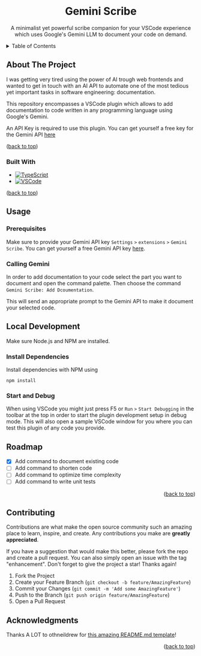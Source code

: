 <a id="readme-top"></a>

<!-- PROJECT LOGO -->
<br />
<div align="center">

  <h1 align="center">Gemini Scribe</h1>

  <p align="center">
    A minimalist yet powerful scribe companion for your VSCode experience which uses Google's Gemini LLM to document your code on demand.
</div>



<!-- TABLE OF CONTENTS -->
<details>
  <summary>Table of Contents</summary>
  <ol>
    <li>
      <a href="#about-the-project">About The Project</a>
      <ul>
        <li><a href="#built-with">Built With</a></li>
      </ul>
    </li>
    <li>
      <a href="#usage">Usage</a>
      <ul>
        <li><a href="#prerequisites">Prerequisites</a></li>
        <li><a href="#calling-gemini">Calling Gemini</a></li>
      </ul>
    </li>
    <li>
      <a href="#local-development">Local Development</a>
      <ul>
        <li><a href="#install-dependencies">Install Dependencies</a></li>
        <li><a href="#start-and-debug">Start & Debug</a></li>
      </ul>
    </li>
    <li><a href="#adding-a-prodecure">Adding a Procedure</a></li>
    <li><a href="#roadmap">Roadmap</a></li>
    <li><a href="#contributing">Contributing</a></li>
    <li><a href="#acknowledgments">Acknowledgments</a></li>
  </ol>
</details>



<!-- ABOUT THE PROJECT -->
## About The Project

I was getting very tired using the power of AI trough web frontends and wanted to get in touch with an AI API to automate one of the most tedious yet important tasks in software engineering: documentation.

This repository encompasses a VSCode plugin which allows to add documentation to code written in any programming language using Google's Gemini.

An API Key is required to use this plugin. You can get yourself a free key for the Gemini API [here](https://aistudio.google.com/app/apikey)

<p>(<a href="#readme-top">back to top</a>)</p>

### Built With

* [![TypeScript][TypeScript]][TypeScript-url]
* [![VSCode][VSCode]][VSCode-url]

<p>(<a href="#readme-top">back to top</a>)</p>

## Usage

### Prerequisites

Make sure to provide your Gemini API key `Settings` `>` `extensions` `>` `Gemini Scribe`. You can get yourself a free Gemini API key [here](https://aistudio.google.com/app/apikey).

### Calling Gemini

In order to add documentation to your code select the part you want to document and open the command palette. Then choose the command `Gemini Scribe: Add Dcoumentation`.

This will send an appropriate prompt to the Gemini API to make it document your selected code.

<!-- GETTING STARTED -->
## Local Development

Make sure Node.js and NPM are installed.

### Install Dependencies

Install dependencies with NPM using

```
npm install
```

### Start and Debug

When using VSCode you might just press F5 or `Run` `>` `Start Debugging` in the toolbar at the top in order to start the plugin development setup in debug mode. This will also open a sample VSCode window for you where you can test this plugin of any code you provide.

<!-- ROADMAP -->
## Roadmap

- [x] Add command to document existing code
- [ ] Add command to shorten code
- [ ] Add command to optimize time complexity
- [ ] Add command to write unit tests

<p align="right">(<a href="#readme-top">back to top</a>)</p>

<!-- CONTRIBUTING -->
## Contributing

Contributions are what make the open source community such an amazing place to learn, inspire, and create. Any contributions you make are **greatly appreciated**.

If you have a suggestion that would make this better, please fork the repo and create a pull request. You can also simply open an issue with the tag "enhancement".
Don't forget to give the project a star! Thanks again!

1. Fork the Project
2. Create your Feature Branch (`git checkout -b feature/AmazingFeature`)
3. Commit your Changes (`git commit -m 'Add some AmazingFeature'`)
4. Push to the Branch (`git push origin feature/AmazingFeature`)
5. Open a Pull Request

<!-- ACKNOWLEDGMENTS -->
## Acknowledgments

Thanks A LOT to othneildrew for [this amazing README.md template](https://github.com/othneildrew/Best-README-Template)!

<p align="right">(<a href="#readme-top">back to top</a>)</p>

<!-- MARKDOWN LINKS & IMAGES -->
<!-- https://www.markdownguide.org/basic-syntax/#reference-style-links -->
[TypeScript]: https://shields.io/badge/TypeScript-3178C6?logo=TypeScript&logoColor=FFF&style=flat-square
[TypeScript-url]: https://www.typescriptlang.org/
[VSCode]: https://img.shields.io/badge/Visual%20Studio%20Code-007ACC?logo=visualstudiocode&logoColor=fff&style=plastic
[VSCode-url]: https://code.visualstudio.com/